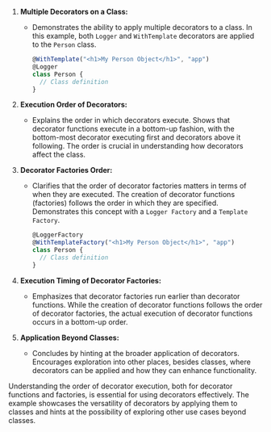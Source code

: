 1. **Multiple Decorators on a Class:**

   - Demonstrates the ability to apply multiple decorators to a class. In this example, both `Logger` and `WithTemplate` decorators are applied to the `Person` class.

     ```typescript
     @WithTemplate("<h1>My Person Object</h1>", "app")
     @Logger
     class Person {
       // Class definition
     }
     ```

2. **Execution Order of Decorators:**

   - Explains the order in which decorators execute. Shows that decorator functions execute in a bottom-up fashion, with the bottom-most decorator executing first and decorators above it following. The order is crucial in understanding how decorators affect the class.

3. **Decorator Factories Order:**

   - Clarifies that the order of decorator factories matters in terms of when they are executed. The creation of decorator functions (factories) follows the order in which they are specified. Demonstrates this concept with a `Logger Factory` and a `Template Factory`.

     ```typescript
     @LoggerFactory
     @WithTemplateFactory("<h1>My Person Object</h1>", "app")
     class Person {
       // Class definition
     }
     ```

4. **Execution Timing of Decorator Factories:**

   - Emphasizes that decorator factories run earlier than decorator functions. While the creation of decorator functions follows the order of decorator factories, the actual execution of decorator functions occurs in a bottom-up order.

5. **Application Beyond Classes:**
   - Concludes by hinting at the broader application of decorators. Encourages exploration into other places, besides classes, where decorators can be applied and how they can enhance functionality.

Understanding the order of decorator execution, both for decorator functions and factories, is essential for using decorators effectively. The example showcases the versatility of decorators by applying them to classes and hints at the possibility of exploring other use cases beyond classes.
